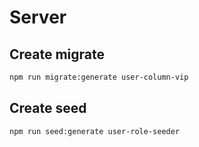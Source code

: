 # Server

## Create migrate

```bash
npm run migrate:generate user-column-vip
```

## Create seed

```bash
npm run seed:generate user-role-seeder
```
